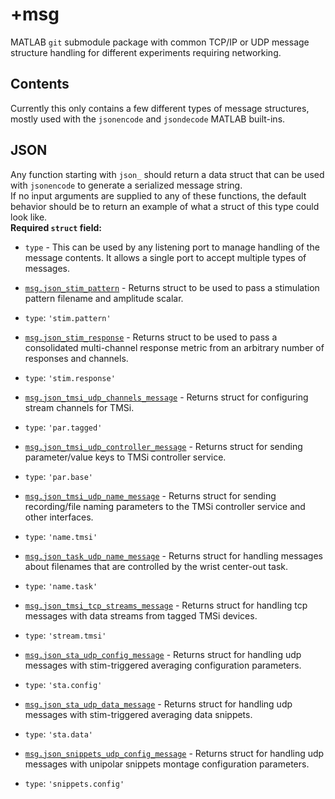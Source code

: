 # +msg #  
MATLAB `git` submodule package with common TCP/IP or UDP message structure handling for different experiments requiring networking.  

## Contents ##
Currently this only contains a few different types of message structures, mostly used with the `jsonencode` and `jsondecode` MATLAB built-ins.  

## JSON ##
Any function starting with `json_` should return a data struct that can be used with `jsonencode` to generate a serialized message string.  
If no input arguments are supplied to any of these functions, the default behavior should be to return an example of what a struct of this type could look like.  
**Required `struct` field:**  
* `type` - This can be used by any listening port to manage handling of the message contents. It allows a single port to accept multiple types of messages.

* [`msg.json_stim_pattern`](json_stim_pattern.m) - Returns struct to be used to pass a stimulation pattern filename and amplitude scalar.
 + `type`: `'stim.pattern'`
* [`msg.json_stim_response`](json_stim_response.m) - Returns struct to be used to pass a consolidated multi-channel response metric from an arbitrary number of responses and channels.
 + `type`: `'stim.response'`
* [`msg.json_tmsi_udp_channels_message`](json_tmsi_udp_channels_message.m) - Returns struct for configuring stream channels for TMSi.
 + `type`: `'par.tagged'`
* [`msg.json_tmsi_udp_controller_message`](json_tmsi_udp_controller_message.m) - Returns struct for sending parameter/value keys to TMSi controller service.
 + `type`: `'par.base'`
* [`msg.json_tmsi_udp_name_message`](json_tmsi_udp_name_message.m) - Returns struct for sending recording/file naming parameters to the TMSi controller service and other interfaces.
 + `type`: `'name.tmsi'`  
* [`msg.json_task_udp_name_message`](json_task_udp_name_message.m) - Returns struct for handling messages about filenames that are controlled by the wrist center-out task.
 + `type`: `'name.task'`
* [`msg.json_tmsi_tcp_streams_message`](json_tmsi_tcp_streams_message.m) - Returns struct for handling tcp messages with data streams from tagged TMSi devices.
 + `type`: `'stream.tmsi'`
* [`msg.json_sta_udp_config_message`](json_sta_udp_config_message.m) - Returns struct for handling udp messages with stim-triggered averaging configuration parameters.
 + `type`: `'sta.config'`
* [`msg.json_sta_udp_data_message`](json_sta_udp_data_message.m) - Returns struct for handling udp messages with stim-triggered averaging data snippets.
 + `type`: `'sta.data'`
* [`msg.json_snippets_udp_config_message`](json_snippets_udp_config_message.m) - Returns struct for handling udp messages with unipolar snippets montage configuration parameters.
 + `type`: `'snippets.config'`